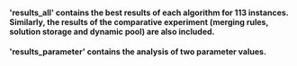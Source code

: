 
#### 'results_all' contains the best results of each algorithm for 113 instances. Similarly, the results of the comparative experiment (merging rules, solution storage and dynamic pool) are also included.

#### 'results_parameter' contains the analysis of two parameter values.
